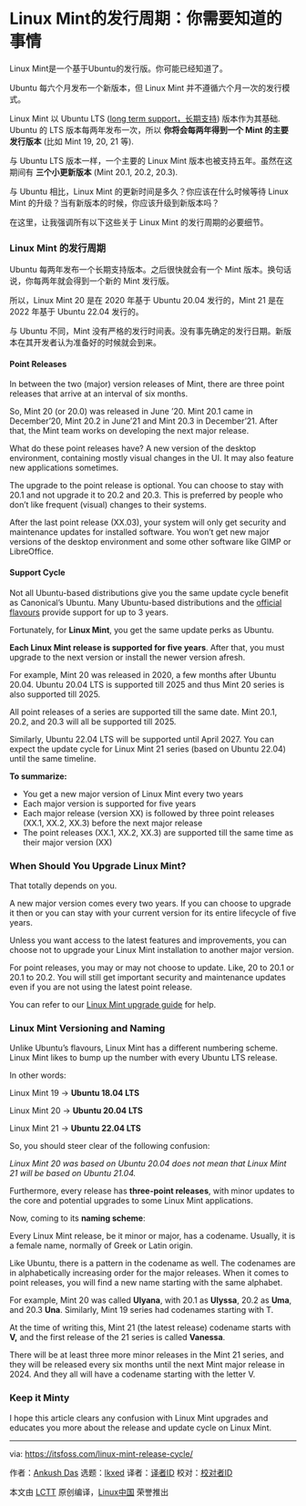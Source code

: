 [#]: subject: "Linux Mint Release Cycle: What You Need to Know"
[#]: via: "https://itsfoss.com/linux-mint-release-cycle/"
[#]: author: "Ankush Das https://itsfoss.com/author/ankush/"
[#]: collector: "lkxed"
[#]: translator: "chris000132 "
[#]: reviewer: " "
[#]: publisher: " "
[#]: url: " "

Linux Mint的发行周期：你需要知道的事情
======
Linux Mint是一个基于Ubuntu的发行版。你可能已经知道了。

Ubuntu 每六个月发布一个新版本，但 Linux Mint 并不遵循六个月一次的发行模式。

Linux Mint 以 Ubuntu LTS ([long term support，长期支持][1]) 版本作为其基础. Ubuntu 的 LTS 版本每两年发布一次，所以 **你将会每两年得到一个 Mint 的主要发行版本** (比如 Mint 19, 20, 21 等).

与 Ubuntu LTS 版本一样，一个主要的 Linux Mint 版本也被支持五年。虽然在这期间有 **三个小更新版本** (Mint 20.1, 20.2, 20.3).

与 Ubuntu 相比，Linux Mint 的更新时间是多久？你应该在什么时候等待 Linux Mint 的升级？当有新版本的时候，你应该升级到新版本吗？

在这里，让我强调所有以下这些关于 Linux Mint 的发行周期的必要细节。

### Linux Mint 的发行周期

Ubuntu 每两年发布一个长期支持版本。之后很快就会有一个 Mint 版本。换句话说，你每两年就会得到一个新的 Mint 发行版。

所以，Linux Mint 20 是在 2020 年基于 Ubuntu 20.04 发行的，Mint 21 是在 2022 年基于 Ubuntu 22.04 发行的。

与 Ubuntu 不同，Mint 没有严格的发行时间表。没有事先确定的发行日期。新版本在其开发者认为准备好的时候就会到来。

#### Point Releases

In between the two (major) version releases of Mint, there are three point releases that arrive at an interval of six months.

So, Mint 20 (or 20.0) was released in June ’20. Mint 20.1 came in December’20, Mint 20.2 in June’21 and Mint 20.3 in December’21. After that, the Mint team works on developing the next major release.

What do these point releases have? A new version of the desktop environment, containing mostly visual changes in the UI. It may also feature new applications sometimes.

The upgrade to the point release is optional. You can choose to stay with 20.1 and not upgrade it to 20.2 and 20.3. This is preferred by people who don’t like frequent (visual) changes to their systems.

After the last point release (XX.03), your system will only get security and maintenance updates for installed software. You won’t get new major versions of the desktop environment and some other software like GIMP or LibreOffice.

#### Support Cycle

Not all Ubuntu-based distributions give you the same update cycle benefit as Canonical’s Ubuntu. Many Ubuntu-based distributions and the [official flavours][2] provide support for up to 3 years.

Fortunately, for **Linux Mint**, you get the same update perks as Ubuntu.

**Each Linux Mint release is supported for five years**. After that, you must upgrade to the next version or install the newer version afresh.

For example, Mint 20 was released in 2020, a few months after Ubuntu 20.04. Ubuntu 20.04 LTS is supported till 2025 and thus Mint 20 series is also supported till 2025.

All point releases of a series are supported till the same date. Mint 20.1, 20.2, and 20.3 will all be supported till 2025.

Similarly, Ubuntu 22.04 LTS will be supported until April 2027. You can expect the update cycle for Linux Mint 21 series (based on Ubuntu 22.04) until the same timeline.

**To summarize:**

* You get a new major version of Linux Mint every two years
* Each major version is supported for five years
* Each major release (version XX) is followed by three point releases (XX.1, XX.2, XX.3) before the next major release
* The point releases (XX.1, XX.2, XX.3) are supported till the same time as their major version (XX)

### When Should You Upgrade Linux Mint?

That totally depends on you.

A new major version comes every two years. If you can choose to upgrade it then or you can stay with your current version for its entire lifecycle of five years.

Unless you want access to the latest features and improvements, you can choose not to upgrade your Linux Mint installation to another major version.

For point releases, you may or may not choose to update. Like, 20 to 20.1 or 20.1 to 20.2. You will still get important security and maintenance updates even if you are not using the latest point release.

You can refer to our [Linux Mint upgrade guide][3] for help.

### Linux Mint Versioning and Naming

Unlike Ubuntu’s flavours, Linux Mint has a different numbering scheme. Linux Mint likes to bump up the number with every Ubuntu LTS release.

In other words:

Linux Mint 19 → **Ubuntu 18.04 LTS**

Linux Mint 20 → **Ubuntu 20.04 LTS**

Linux Mint 21 → **Ubuntu 22.04 LTS**

So, you should steer clear of the following confusion:

*Linux Mint 20 was based on Ubuntu 20.04 does not mean that Linux Mint 21 will be based on Ubuntu 21.04.*

Furthermore, every release has **three-point releases**, with minor updates to the core and potential upgrades to some Linux Mint applications.

Now, coming to its **naming scheme**:

Every Linux Mint release, be it minor or major, has a codename. Usually, it is a female name, normally of Greek or Latin origin.

Like Ubuntu, there is a pattern in the codename as well. The codenames are in alphabetically increasing order for the major releases. When it comes to point releases, you will find a new name starting with the same alphabet.

For example, Mint 20 was called **Ulyana**, with 20.1 as **Ulyssa**, 20.2 as **Uma**, and 20.3 **Una**. Similarly, Mint 19 series had codenames starting with T.

At the time of writing this, Mint 21 (the latest release) codename starts with **V,** and the first release of the 21 series is called **Vanessa**.

There will be at least three more minor releases in the Mint 21 series, and they will be released every six months until the next Mint major release in 2024. And they all will have a codename starting with the letter V.

### Keep it Minty

I hope this article clears any confusion with Linux Mint upgrades and educates you more about the release and update cycle on Linux Mint.

--------------------------------------------------------------------------------

via: https://itsfoss.com/linux-mint-release-cycle/

作者：[Ankush Das][a]
选题：[lkxed][b]
译者：[译者ID](https://github.com/译者ID)
校对：[校对者ID](https://github.com/校对者ID)

本文由 [LCTT](https://github.com/LCTT/TranslateProject) 原创编译，[Linux中国](https://linux.cn/) 荣誉推出

[a]: https://itsfoss.com/author/ankush/
[b]: https://github.com/lkxed
[1]: https://itsfoss.com/long-term-support-lts/
[2]: https://itsfoss.com/which-ubuntu-install/
[3]: https://itsfoss.com/upgrade-linux-mint-version/
